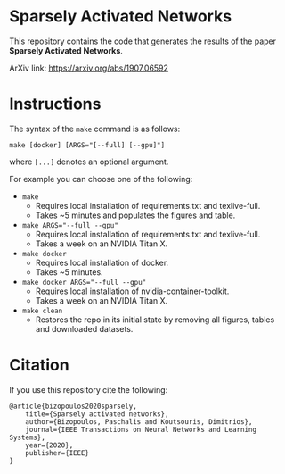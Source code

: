 # Sparsely Activated Networks
This repository contains the code that generates the results of the paper **Sparsely Activated Networks**.

ArXiv link: <https://arxiv.org/abs/1907.06592>

# Instructions
The syntax of the `make` command is as follows:

`make [docker] [ARGS="[--full] [--gpu]"]`

where `[...]` denotes an optional argument.

For example you can choose one of the following:
- `make`
	- Requires local installation of requirements.txt and texlive-full.
	- Takes ~5 minutes and populates the figures and table.
- `make ARGS="--full --gpu"`
	- Requires local installation of requirements.txt and texlive-full.
	- Takes a week on an NVIDIA Titan X.
- `make docker`
	- Requires local installation of docker.
	- Takes ~5 minutes.
- `make docker ARGS="--full --gpu"`
	- Requires local installation of nvidia-container-toolkit.
	- Takes a week on an NVIDIA Titan X.
- `make clean`
	- Restores the repo in its initial state by removing all figures, tables and downloaded datasets.

# Citation
If you use this repository cite the following:
```
@article{bizopoulos2020sparsely,
	title={Sparsely activated networks},
	author={Bizopoulos, Paschalis and Koutsouris, Dimitrios},
	journal={IEEE Transactions on Neural Networks and Learning Systems},
	year={2020},
	publisher={IEEE}
}
```
